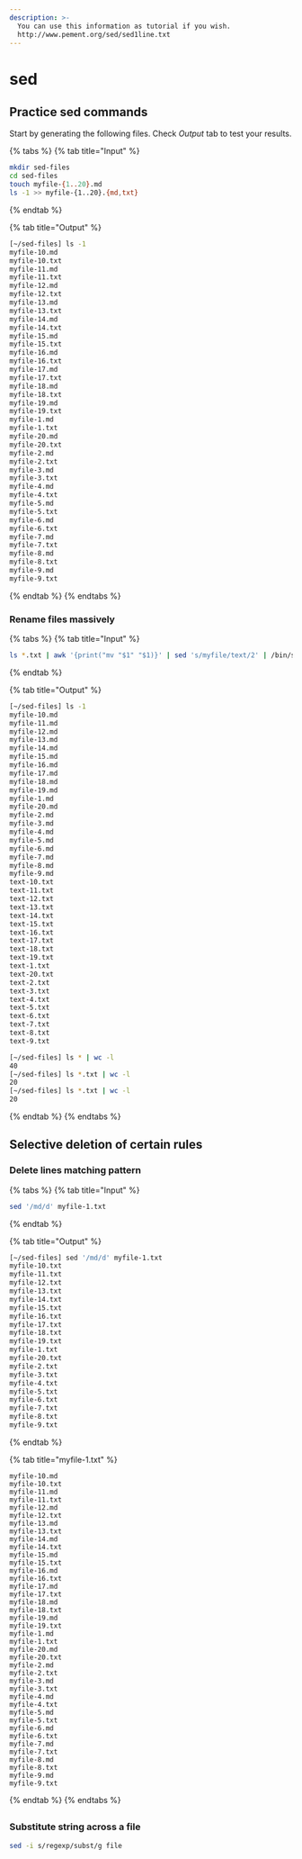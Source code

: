 ```yaml
---
description: >-
  You can use this information as tutorial if you wish.
  http://www.pement.org/sed/sed1line.txt
---
```


# sed

## **Practice sed commands** 

Start by generating the following files. Check _Output_  tab to test your results.

{% tabs %}
{% tab title="Input" %}
```bash
mkdir sed-files
cd sed-files
touch myfile-{1..20}.md
ls -1 >> myfile-{1..20}.{md,txt}
```
{% endtab %}

{% tab title="Output" %}
```bash
[~/sed-files] ls -1 
myfile-10.md
myfile-10.txt
myfile-11.md
myfile-11.txt
myfile-12.md
myfile-12.txt
myfile-13.md
myfile-13.txt
myfile-14.md
myfile-14.txt
myfile-15.md
myfile-15.txt
myfile-16.md
myfile-16.txt
myfile-17.md
myfile-17.txt
myfile-18.md
myfile-18.txt
myfile-19.md
myfile-19.txt
myfile-1.md
myfile-1.txt
myfile-20.md
myfile-20.txt
myfile-2.md
myfile-2.txt
myfile-3.md
myfile-3.txt
myfile-4.md
myfile-4.txt
myfile-5.md
myfile-5.txt
myfile-6.md
myfile-6.txt
myfile-7.md
myfile-7.txt
myfile-8.md
myfile-8.txt
myfile-9.md
myfile-9.txt
```
{% endtab %}
{% endtabs %}

### **Rename files massively**

{% tabs %}
{% tab title="Input" %}
```bash
ls *.txt | awk '{print("mv "$1" "$1)}' | sed 's/myfile/text/2' | /bin/sh
```
{% endtab %}

{% tab title="Output" %}
```bash
[~/sed-files] ls -1
myfile-10.md
myfile-11.md
myfile-12.md
myfile-13.md
myfile-14.md
myfile-15.md
myfile-16.md
myfile-17.md
myfile-18.md
myfile-19.md
myfile-1.md
myfile-20.md
myfile-2.md
myfile-3.md
myfile-4.md
myfile-5.md
myfile-6.md
myfile-7.md
myfile-8.md
myfile-9.md
text-10.txt
text-11.txt
text-12.txt
text-13.txt
text-14.txt
text-15.txt
text-16.txt
text-17.txt
text-18.txt
text-19.txt
text-1.txt
text-20.txt
text-2.txt
text-3.txt
text-4.txt
text-5.txt
text-6.txt
text-7.txt
text-8.txt
text-9.txt

[~/sed-files] ls * | wc -l                     
40
[~/sed-files] ls *.txt | wc -l                 
20
[~/sed-files] ls *.txt | wc -l                 
20
```
{% endtab %}
{% endtabs %}

## Selective deletion of certain rules

### Delete lines matching pattern

{% tabs %}
{% tab title="Input" %}
```bash
sed '/md/d' myfile-1.txt 
```
{% endtab %}

{% tab title="Output" %}
```bash
[~/sed-files] sed '/md/d' myfile-1.txt 
myfile-10.txt
myfile-11.txt
myfile-12.txt
myfile-13.txt
myfile-14.txt
myfile-15.txt
myfile-16.txt
myfile-17.txt
myfile-18.txt
myfile-19.txt
myfile-1.txt
myfile-20.txt
myfile-2.txt
myfile-3.txt
myfile-4.txt
myfile-5.txt
myfile-6.txt
myfile-7.txt
myfile-8.txt
myfile-9.txt
```
{% endtab %}

{% tab title="myfile-1.txt" %}
```
myfile-10.md
myfile-10.txt
myfile-11.md
myfile-11.txt
myfile-12.md
myfile-12.txt
myfile-13.md
myfile-13.txt
myfile-14.md
myfile-14.txt
myfile-15.md
myfile-15.txt
myfile-16.md
myfile-16.txt
myfile-17.md
myfile-17.txt
myfile-18.md
myfile-18.txt
myfile-19.md
myfile-19.txt
myfile-1.md
myfile-1.txt
myfile-20.md
myfile-20.txt
myfile-2.md
myfile-2.txt
myfile-3.md
myfile-3.txt
myfile-4.md
myfile-4.txt
myfile-5.md
myfile-5.txt
myfile-6.md
myfile-6.txt
myfile-7.md
myfile-7.txt
myfile-8.md
myfile-8.txt
myfile-9.md
myfile-9.txt
```
{% endtab %}
{% endtabs %}

## 

### Substitute string across a file

```bash
sed -i s/regexp/subst/g file
```



